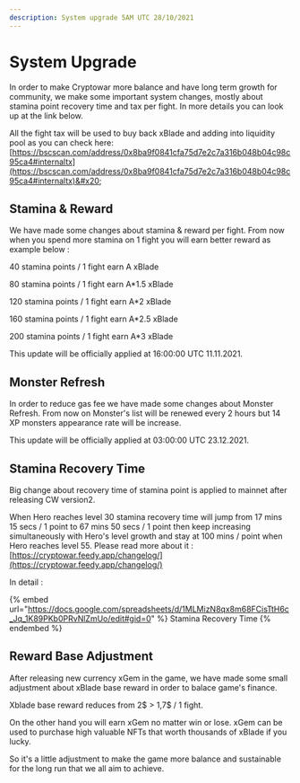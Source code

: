```yaml
---
description: System upgrade 5AM UTC 28/10/2021
---
```


# System Upgrade

In order to make Cryptowar more balance and have long term growth for community, we make some important system changes, mostly about stamina point recovery time and tax per fight. In more details you can look up at the link below.&#x20;

All the fight tax will be used to buy back xBlade and adding into liquidity pool as you can check here: [https://bscscan.com/address/0x8ba9f0841cfa75d7e2c7a316b048b04c98c95ca4#internaltx](https://bscscan.com/address/0x8ba9f0841cfa75d7e2c7a316b048b04c98c95ca4#internaltx)&#x20;

## Stamina & Reward

We have made some changes about stamina & reward per fight. From now when you spend more stamina on 1 fight you will earn better reward as example below :

40 stamina points / 1 fight earn A xBlade&#x20;

80 stamina points / 1 fight earn A\*1.5 xBlade&#x20;

120 stamina points / 1 fight earn A\*2 xBlade

160 stamina points / 1 fight earn A\*2.5 xBlade&#x20;

200 stamina points / 1 fight earn A\*3 xBlade&#x20;

This update will be officially applied at 16:00:00  UTC 11.11.2021.

## Monster Refresh

In order to reduce gas fee we have  made some changes about Monster Refresh. From now on Monster's list will be renewed every 2 hours but 14 XP monsters appearance rate will be increase.

This update will be officially applied at 03:00:00  UTC 23.12.2021.

## Stamina Recovery Time

Big change about recovery time of stamina point is applied to mainnet after releasing CW version2.

When Hero reaches level 30 stamina recovery time will jump from 17 mins 15 secs / 1 point to 67 mins 50 secs / 1 point then keep increasing simultaneously with Hero's level growth and stay at 100 mins / point when Hero reaches level 55. Please read more about it : [https://cryptowar.feedy.app/changelog/](https://cryptowar.feedy.app/changelog/)

In detail :&#x20;

{% embed url="https://docs.google.com/spreadsheets/d/1MLMizN8qx8m68FCisTtH6c_Jq_1K89PKb0PRvNlZmUo/edit#gid=0" %}
Stamina Recovery Time
{% endembed %}

## Reward Base Adjustment

After releasing new currency xGem in the game, we have made some small adjustment about xBlade base reward in order to balace game's finance.

Xblade base reward reduces from 2$ > 1,7$ / 1 fight.

On the other hand you will earn xGem no matter win or lose. xGem can be used to purchase high valuable NFTs that worth thousands of xBlade if you lucky.

So it's a little adjustment to make the game more balance and sustainable for the long run that we all aim to achieve.
